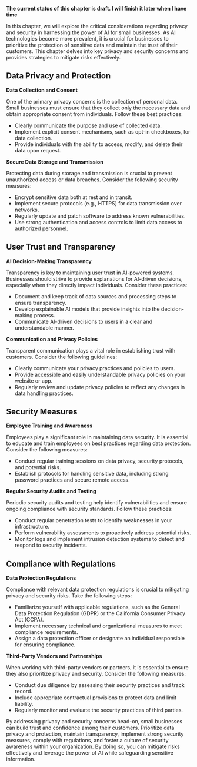 **The current status of this chapter is draft. I will finish it later when I have time**

In this chapter, we will explore the critical considerations regarding privacy and security in harnessing the power of AI for small businesses. As AI technologies become more prevalent, it is crucial for businesses to prioritize the protection of sensitive data and maintain the trust of their customers. This chapter delves into key privacy and security concerns and provides strategies to mitigate risks effectively.

Data Privacy and Protection
---------------------------

**Data Collection and Consent**

One of the primary privacy concerns is the collection of personal data. Small businesses must ensure that they collect only the necessary data and obtain appropriate consent from individuals. Follow these best practices:

* Clearly communicate the purpose and use of collected data.
* Implement explicit consent mechanisms, such as opt-in checkboxes, for data collection.
* Provide individuals with the ability to access, modify, and delete their data upon request.

**Secure Data Storage and Transmission**

Protecting data during storage and transmission is crucial to prevent unauthorized access or data breaches. Consider the following security measures:

* Encrypt sensitive data both at rest and in transit.
* Implement secure protocols (e.g., HTTPS) for data transmission over networks.
* Regularly update and patch software to address known vulnerabilities.
* Use strong authentication and access controls to limit data access to authorized personnel.

User Trust and Transparency
---------------------------

**AI Decision-Making Transparency**

Transparency is key to maintaining user trust in AI-powered systems. Businesses should strive to provide explanations for AI-driven decisions, especially when they directly impact individuals. Consider these practices:

* Document and keep track of data sources and processing steps to ensure transparency.
* Develop explainable AI models that provide insights into the decision-making process.
* Communicate AI-driven decisions to users in a clear and understandable manner.

**Communication and Privacy Policies**

Transparent communication plays a vital role in establishing trust with customers. Consider the following guidelines:

* Clearly communicate your privacy practices and policies to users.
* Provide accessible and easily understandable privacy policies on your website or app.
* Regularly review and update privacy policies to reflect any changes in data handling practices.

Security Measures
-----------------

**Employee Training and Awareness**

Employees play a significant role in maintaining data security. It is essential to educate and train employees on best practices regarding data protection. Consider the following measures:

* Conduct regular training sessions on data privacy, security protocols, and potential risks.
* Establish protocols for handling sensitive data, including strong password practices and secure remote access.

**Regular Security Audits and Testing**

Periodic security audits and testing help identify vulnerabilities and ensure ongoing compliance with security standards. Follow these practices:

* Conduct regular penetration tests to identify weaknesses in your infrastructure.
* Perform vulnerability assessments to proactively address potential risks.
* Monitor logs and implement intrusion detection systems to detect and respond to security incidents.

Compliance with Regulations
---------------------------

**Data Protection Regulations**

Compliance with relevant data protection regulations is crucial to mitigating privacy and security risks. Take the following steps:

* Familiarize yourself with applicable regulations, such as the General Data Protection Regulation (GDPR) or the California Consumer Privacy Act (CCPA).
* Implement necessary technical and organizational measures to meet compliance requirements.
* Assign a data protection officer or designate an individual responsible for ensuring compliance.

**Third-Party Vendors and Partnerships**

When working with third-party vendors or partners, it is essential to ensure they also prioritize privacy and security. Consider the following measures:

* Conduct due diligence by assessing their security practices and track record.
* Include appropriate contractual provisions to protect data and limit liability.
* Regularly monitor and evaluate the security practices of third parties.

By addressing privacy and security concerns head-on, small businesses can build trust and confidence among their customers. Prioritize data privacy and protection, maintain transparency, implement strong security measures, comply with regulations, and foster a culture of security awareness within your organization. By doing so, you can mitigate risks effectively and leverage the power of AI while safeguarding sensitive information.

